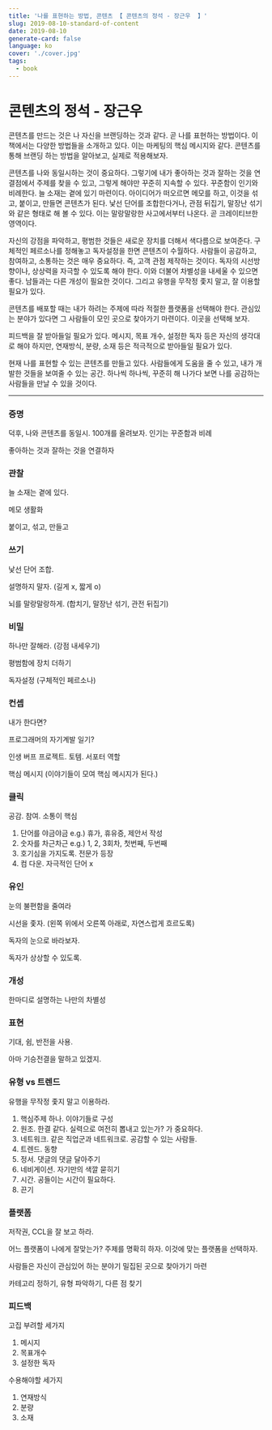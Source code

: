 ```yaml
---
title: '나를 표현하는 방법, 콘텐츠 【 콘텐츠의 정석 - 장근우  】'
slug: 2019-08-10-standard-of-content
date: 2019-08-10
generate-card: false
language: ko
cover: './cover.jpg'
tags:
  - book
---
```


# 콘텐츠의 정석 - 장근우

콘텐츠를 만드는 것은 나 자신을 브랜딩하는 것과 같다. 곧 나를 표현하는 방법이다. 이 책에서는 다양한 방법들을 소개하고 있다. 이는 마케팅의 핵심 메시지와 같다. 콘텐츠를 통해 브랜딩 하는 방법을 알아보고, 실제로 적용해보자.

콘텐츠를 나와 동일시하는 것이 중요하다. 그렇기에 내가 좋아하는 것과 잘하는 것을 연결점에서 주제를 찾을 수 있고, 그렇게 해야만 꾸준히 지속할 수 있다. 꾸준함이 인기와 비례한다. 늘 소재는 곁에 있기 마련이다. 아이디어가 떠오르면 메모를 하고, 이것을 섞고, 붙이고, 만들면 콘텐츠가 된다. 낯선 단어를 조합한다거나, 관점 뒤집기, 말장난 섞기와 같은 형태로 해 볼 수 있다. 이는 말랑말랑한 사고에서부터 나온다. 곧 크레이티브한 영역이다.

자신의 강점을 파악하고, 평범한 것들은 새로운 장치를 더해서 색다름으로 보여준다. 구체적인 페르소나를 정해놓고 독자설정을 한면 콘텐츠이 수월하다. 사람들이 공감하고, 참여하고, 소통하는 것은 매우 중요하다. 즉, 고객 관점 제작하는 것이다. 독자의 시선방향이나, 상상력을 자극할 수 있도록 해야 한다. 이와 더불어 차별성을 내세울 수 있으면 좋다. 남들과는 다른 개성이 필요한 것이다. 그리고 유행을 무작정 좇지 말고, 잘 이용할 필요가 있다.

콘텐츠를 배포할 때는 내가 하려는 주제에 따라 적절한 플랫폼을 선택해야 한다. 관심있는 분야가 있다면 그 사람들이 모인 곳으로 찾아가기 마련이다. 이곳을 선택해 보자.

피드백을 잘 받아들일 필요가 있다. 메시지, 목표 개수, 설정한 독자 등은 자신의 생각대로 해야 하지만, 연재방식, 분량, 소재 등은 적극적으로 받아들일 필요가 있다.

현재 나를 표현할 수 있는 콘텐츠를 만들고 있다. 사람들에게 도움을 줄 수 있고, 내가 개발한 것들을 보여줄 수 있는 공간. 하나씩 하나씩, 꾸준히 해 나가다 보면 나를 공감하는 사람들을 만날 수 있을 것이다.

---

### 증명

덕후, 나와 콘텐츠를 동일시. 100개를 올려보자. 인기는 꾸준함과 비례

좋아하는 것과 잘하는 것을 연결하자

### 관찰

늘 소재는 곁에 있다.

메모 생활화

붙이고, 섞고, 만들고

### 쓰기

낯선 단어 조합.

설명하지 말자. (길게 x, 짧게 o)

뇌를 말랑말랑하게. (합치기, 말장난 섞기, 관전 뒤집기)

### 비밀

하나만 잘해라. (강점 내세우기)

평범함에 장치 더하기

독자설정 (구체적인 페르소나)

### 컨셉

내가 한다면?

프로그래머의 자기계발 일기?

인생 버프 프로젝트. 토템. 서포터 역할

핵심 메시지 (이야기들이 모여 핵심 메시지가 된다.)

### 클릭

공감. 참여. 소통이 핵심

1. 단어를 야금야금 e.g.) 휴가, 휴유증, 제안서 작성
2. 숫자를 차근차근 e.g.) 1, 2, 3회차, 첫번째, 두번째
3. 호기심을 가지도록. 전문가 등장
4. 컴 다운. 자극적인 단어 x

### 유인

눈의 불편함을 줄여라

시선을 좇자. (왼쪽 위에서 오른쪽 아래로, 자연스럽게 흐르도록)

독자의 눈으로 바라보자.

독자가 상상할 수 있도록.

### 개성

한마디로 설명하는 나만의 차별성

### 표현

기대, 쉼, 반전을 사용.

아마 기승전결을 말하고 있겠지.

### 유형 vs 트렌드

유행을 무작정 좇지 말고 이용하라.

1. 핵심주제 하나. 이야기들로 구성
2. 원조. 한결 같다. 실력으로 여전히 뽑내고 있는가? 가 중요하다.
3. 네트워크. 같은 직업군과 네트워크로. 공감할 수 있는 사람들.
4. 트렌드. 동향
5. 정서. 댓글의 댓글 달아주기
6. 네비게이션. 자기만의 색깔 묻히기
7. 시간. 공들이는 시간이 필요하다.
8. 끈기

### 플랫폼

저작권, CCL을 잘 보고 하라.

어느 플랫폼이 나에게 잘맞는가? 주제를 명확히 하자. 이것에 맞는 플랫폼을 선택하자.

사람들은 자신이 관심있어 하는 분야기 밀집된 곳으로 찾아가기 마련

카테고리 정하기, 유형 파악하기, 다른 점 찾기

### 피드백

고집 부려할 세가지

1. 메시지
2. 목표개수
3. 설정한 독자

수용해야할 세가지

1. 연재방식
2. 분량
3. 소재

